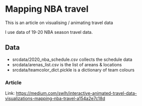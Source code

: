 # Mapping NBA travel
This is an article on visualising / animating travel data

I use data of 19-20 NBA season travel data.

## Data
- srcdata/2020_nba_schedule.csv collects the schedule data
- srcdata/arenas_list.csv is the list of areans & locations
- srcdata/teamcolor_dict.pickle is a dictionary of team colours 

### Article
Link: https://medium.com/swlh/interactive-animated-travel-data-visualizations-mapping-nba-travel-a154a2e7c18d